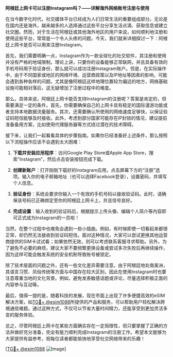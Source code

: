 **阿根廷上网卡可以注册Instagram吗？——详解海外网络账号注册与使用**

在当今数字化时代，社交媒体平台已经成为人们日常生活的重要组成部分。无论是在国内还是海外，越来越多的人选择通过这些平台分享生活点滴、获取信息或建立社交圈。然而，对于生活在阿根廷或其他海外地区的用户来说，如何顺利地注册和使用这些平台，常常是一个令人头疼的问题。今天，我们就来详细探讨一下：阿根廷上网卡是否可以用来注册Instagram。

首先，我们需要明确一点，Instagram作为一款全球化的社交软件，其注册和使用并没有严格的地域限制。理论上讲，只要你的设备能够正常联网，并且具备有效的手机号码用于验证身份，那么就可以成功注册Instagram账户。但是，在实际操作中，由于不同国家或地区的网络环境、运营商政策以及IP地址等因素的影响，可能会遇到各种各样的问题。尤其是像阿根廷这样地理位置较为偏远的地方，网络基础设施可能相对落后，这无疑增加了注册过程中的难度。

那么，具体来说，阿根廷上网卡能否支持Instagram的注册呢？答案是肯定的，但需要满足一定的条件。首先，你需要确保自己的上网卡具有稳定的国际漫游功能或者支持本地数据流量服务。其次，还需要确认所使用的网络速度足够快，以保证验证码短信能够及时接收。此外，考虑到部分国家可能存在IP封锁的情况，建议提前准备备用方案，比如使用代理服务器等方式绕过潜在的技术障碍。

接下来，让我们一起看看具体的步骤指南。如果你已经准备好上述条件，那么按照以下流程操作应该不会遇到太大困难：

1. **下载并安装应用程序**：访问Google Play Store或Apple App Store，搜索“Instagram”，然后点击安装按钮完成下载。
   
2. **创建新账户**：打开刚刚下载好的Instagram应用，点击屏幕下方的“注册”选项。输入你的电子邮箱地址（也可以选择Facebook登录），设置密码，并填写个人信息。

3. **验证身份**：系统会要求你输入一个有效的手机号码以接收验证码。此时，请确保该号码已正确绑定至你的阿根廷上网卡上，并且信号良好。

4. **完成设置**：输入收到的验证码后，根据提示上传头像、编辑个人简介等内容即可正式成为Instagram的一员啦！

当然，在整个过程中也难免会遇到一些小插曲。例如，有时候即使一切看起来都很正常，却仍然无法接收到验证码短信。面对这种情况，大家可以尝试更换其他运营商提供的SIM卡试试看；如果依然无效，则可以考虑联系客服寻求帮助。另外，为了避免不必要的麻烦，建议大家不要频繁更换设备或尝试多次失败后再继续操作，因为这样可能会触发系统的安全机制导致账号被锁定。

除了技术层面的问题之外，还有一些文化差异需要注意。由于阿根廷地处南美洲，其语言习惯、风俗传统等方面与中国存在较大区别，因此在使用Instagram时也要注意尊重当地的文化背景。例如，避免发表敏感话题或评论，尽量选择积极正面的内容参与互动等。

最后，值得一提的是，随着科技的发展，现在市面上出现了许多便捷高效的eSIM解决方案，如[TG💪+ @esim1088](https://t.me/s/esim1088)所提供的产品和服务，可以帮助用户轻松解决跨境通信难题。通过这种方式，不仅可以节省大量时间精力，还能享受到更加灵活多变的服务体验。

总之，尽管阿根廷上网卡在某些方面确实存在一定局限性，但只要掌握了正确的方法并做好充分准备，完全有能力顺利完成Instagram的注册工作。希望本文能够为大家提供有益参考，祝每位读者都能愉快地享受社交网络带来的乐趣！

[[TG💪+ @esim1088](https://t.me/s/esim1088) ![Image](https://i.postimg.cc/4NQfJmqS/Snipaste-2025-05-13-00-14-12.png)]